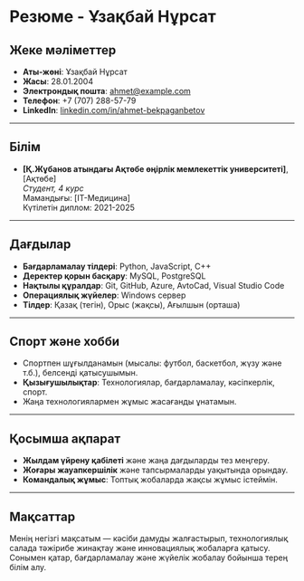 # 
# Резюме - Ұзақбай Нұрсат

## Жеке мәліметтер
- **Аты-жөні**: Ұзақбай Нұрсат
- **Жасы**: 28.01.2004
- **Электрондық пошта**: [ahmet@example.com](mailto:ahmet@example.com)
- **Телефон**: +7 (707) 288-57-79
- **LinkedIn**: [linkedin.com/in/ahmet-bekpaganbetov](https://linkedin.com/in/ahmet-bekpaganbetov) 

---

## Білім

- **[Қ.Жұбанов атындағы Ақтөбе өңірлік мемлекеттік университеті]**, [Ақтөбе]  
  *Студент, 4 курс*  
  Мамандығы: [IT-Медицина]  
  Күтілетін диплом: 2021-2025

---

## Дағдылар

- **Бағдарламалау тілдері**: Python, JavaScript, C++
- **Деректер қорын басқару**: MySQL, PostgreSQL
- **Нақтылы құралдар**: Git, GitHub, Azure, AvtoCad, Visual Studio Code
- **Операциялық жүйелер**: Windows сервер 
- **Тілдер**: Қазақ (тегін), Орыс (жақсы), Ағылшын (орташа)

---

## Спорт және хобби

- Спортпен шұғылданамын (мысалы: футбол, баскетбол, жүзу және т.б.), белсенді қатысушымын.
- **Қызығушылықтар**: Технологиялар, бағдарламалау, кәсіпкерлік, спорт.
- Жаңа технологиялармен жұмыс жасағанды ұнатамын.

---

## Қосымша ақпарат

- **Жылдам үйрену қабілеті** және жаңа дағдыларды тез меңгеру.
- **Жоғары жауапкершілік** және тапсырмаларды уақытында орындау.
- **Командалық жұмыс**: Топтық жобаларда жақсы жұмыс істеймін.

---

## Мақсаттар

Менің негізгі мақсатым — кәсіби дамуды жалғастырып, технологиялық салада тәжірибе жинақтау және инновациялық жобаларға қатысу. Сонымен қатар, бағдарламалау және жүйелік жобалау бойынша терең білім алу.
